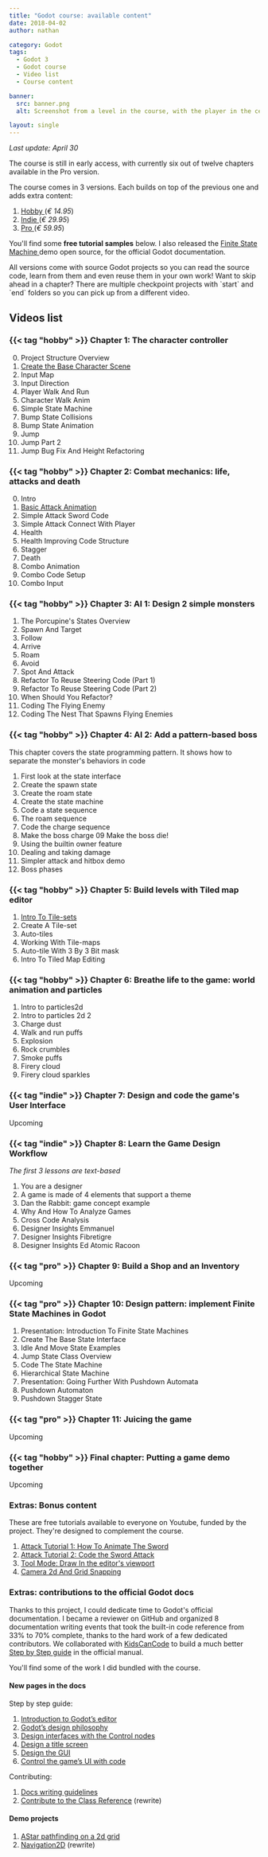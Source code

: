 ```yaml
---
title: "Godot course: available content"
date: 2018-04-02
author: nathan

category: Godot
tags:
  - Godot 3
  - Godot course
  - Video list
  - Course content

banner:
  src: banner.png
  alt: Screenshot from a level in the course, with the player in the center

layout: single
---
```


*Last update: April 30*

The course is still in early access, with currently six out of twelve chapters available in the Pro version.

The course comes in 3 versions. Each builds on top of the previous one and adds extra content:

1. [ Hobby ](https://gum.co/vmPA) (*€ 14.95*)
1. [ Indie ](https://gum.co/XEULZ) (*€ 29.95*)
1. [ Pro ](https://gum.co/godot-tutorial-make-professional-2d-games) (*€ 59.95*)

You'll find some **free tutorial samples** below. I also released the [ Finite State Machine ](http://bit.ly/godot-3-fsm-demo) demo open source, for the official Godot documentation.

<p class="note">
All versions come with source Godot projects so you can read the source code, learn from them and even reuse them in your own work! Want to skip ahead in a chapter? There are multiple checkpoint projects with `start` and `end` folders so you can pick up from a different video.
</p>

## Videos list

### {{< tag "hobby" >}} Chapter 1: The character controller

0. Project Structure Overview
1. [ Create the Base Character Scene ](https://www.youtube.com/watch?v=PKGOWGw3blw)
2. Input Map
3. Input Direction
4. Player Walk And Run
5. Character Walk Anim
6. Simple State Machine
7. Bump State Collisions
8. Bump State Animation
9. Jump
10. Jump Part 2
11. Jump Bug Fix And Height Refactoring


### {{< tag "hobby" >}} Chapter 2: Combat mechanics: life, attacks and death

0. Intro
1. [ Basic Attack Animation ](https://www.youtube.com/watch?v=TPJqJDCnxyg)
2. Simple Attack Sword Code
3. Simple Attack Connect With Player
4. Health
5. Health Improving Code Structure
6. Stagger
7. Death
8. Combo Animation
9. Combo Code Setup
10. Combo Input


### {{< tag "hobby" >}} Chapter 3: AI 1: Design 2 simple monsters

1. The Porcupine's States Overview
1. Spawn And Target
1. Follow
1. Arrive
1. Roam
1. Avoid
1. Spot And Attack
1. Refactor To Reuse Steering Code (Part 1)
1. Refactor To Reuse Steering Code (Part 2)
1. When Should You Refactor?
1. Coding The Flying Enemy
1. Coding The Nest That Spawns Flying Enemies


### {{< tag "hobby" >}} Chapter 4: AI 2: Add a pattern-based boss

This chapter covers the state programming pattern. It shows how to separate the monster's behaviors in code

01. First look at the state interface
02. Create the spawn state
03. Create the roam state
04. Create the state machine
05. Code a state sequence
06. The roam sequence
07. Code the charge sequence
08. Make the boss charge
09  Make the boss die!
10. Using the builtin owner feature
11. Dealing and taking damage
12. Simpler attack and hitbox demo
13. Boss phases

### {{< tag "hobby" >}} Chapter 5: Build levels with Tiled map editor

1. [ Intro To Tile-sets ](https://www.youtube.com/watch?v=TdPgIagt9Yo)
2. Create A Tile-set
3. Auto-tiles
4. Working With Tile-maps
5. Auto-tile With 3 By 3 Bit mask
6. Intro To Tiled Map Editing

### {{< tag "hobby" >}} Chapter 6: Breathe life to the game: world animation and particles

1. Intro to particles2d
2. Intro to particles 2d 2
3. Charge dust
4. Walk and run puffs
5. Explosion
6. Rock crumbles
7. Smoke puffs
8. Firery cloud
9. Firery cloud sparkles

### {{< tag "indie" >}} Chapter 7: Design and code the game's User Interface

Upcoming

### {{< tag "indie" >}} Chapter 8: Learn the Game Design Workflow

*The first 3 lessons are text-based*

1. You are a designer
1. A game is made of 4 elements that support a theme
1. Dan the Rabbit: game concept example
4. Why And How To Analyze Games
5. Cross Code Analysis
6. Designer Insights Emmanuel
7. Designer Insights Fibretigre
8. Designer Insights Ed Atomic Racoon

### {{< tag "pro" >}} Chapter 9: Build a Shop and an Inventory

Upcoming

### {{< tag "pro" >}} Chapter 10: Design pattern: implement Finite State Machines in Godot

1. Presentation: Introduction To Finite State Machines
1. Create The Base State Interface
1. Idle And Move State Examples
1. Jump State Class Overview
1. Code The State Machine
1. Hierarchical State Machine
1. Presentation: Going Further With Pushdown Automata
1. Pushdown Automaton
1. Pushdown Stagger State

### {{< tag "pro" >}} Chapter 11: Juicing the game

Upcoming

### {{< tag "hobby" >}} Final chapter: Putting a game demo together

Upcoming

### Extras: Bonus content

These are free tutorials available to everyone on Youtube, funded by the project. They're designed to complement the course.

1. [ Attack Tutorial 1: How To Animate The Sword ](https://www.youtube.com/watch?v=S7jBSs5j4-c)
2. [ Attack Tutorial 2: Code the Sword Attack ](https://www.youtube.com/watch?v=JBczf8qt04c)
3. [ Tool Mode: Draw In the editor's viewport ](https://www.youtube.com/watch?v=XPs-HGzElTg)
4. [ Camera 2d And Grid Snapping ](https://www.youtube.com/watch?v=lNNO-Gh5j78)

### Extras: contributions to the official Godot docs

Thanks to this project, I could dedicate time to Godot's official documentation. I became a reviewer on GitHub and organized 8 documentation writing events that took the built-in code reference from 33% to 70% complete, thanks to the hard work of a few dedicated contributors. We collaborated with [KidsCanCode](https://www.youtube.com/channel/UCNaPQ5uLX5iIEHUCLmfAgKg) to build a much better [Step by Step guide](http://docs.godotengine.org/en/latest/getting_started/step_by_step/index.html) in the official manual.

You'll find some of the work I did bundled with the course.

#### New pages in the docs

Step by step guide:

1. [ Introduction to Godot’s editor ](http://docs.godotengine.org/en/latest/getting_started/step_by_step/intro_to_the_editor_interface.html)
1. [ Godot’s design philosophy ](http://docs.godotengine.org/en/latest/getting_started/step_by_step/godot_design_philosophy.html)
1. [Design interfaces with the Control nodes](http://docs.godotengine.org/en/latest/getting_started/step_by_step/ui_introduction_to_the_ui_system.html)
1. [Design a title screen](http://docs.godotengine.org/en/latest/getting_started/step_by_step/ui_main_menu.html)
1. [Design the GUI](http://docs.godotengine.org/en/latest/getting_started/step_by_step/ui_game_user_interface.html)
1. [Control the game’s UI with code](http://docs.godotengine.org/en/latest/getting_started/step_by_step/ui_code_a_life_bar.html)

Contributing:

1. [Docs writing guidelines](http://docs.godotengine.org/en/latest/community/contributing/docs_writing_guidelines.html)
1. [Contribute to the Class Reference](http://docs.godotengine.org/en/latest/community/contributing/updating_the_class_reference.htm) (rewrite)

#### Demo projects

1. [AStar pathfinding on a 2d grid](https://github.com/GDquest/Godot-engine-tutorial-demos/tree/master/2018/03-30-astar-pathfinding)
1. [Navigation2D](https://github.com/godotengine/godot-demo-projects/tree/master/2d/navigation) (rewrite)
